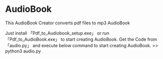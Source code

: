 # AudioBook
This AudioBook Creator converts pdf files to mp3 AudioBook

<Windows Users>
  Just install 「Pdf_to_Audiobook_setup.exe」 or run　「Pdf_to_AudioBook.exe」 to start creating AudioBook.
  
  <MAC or Linux Users>
   Get the Code from 「audio.py」 and execute below command to start creating AudioBook.
     >> python3 audio.py
     
